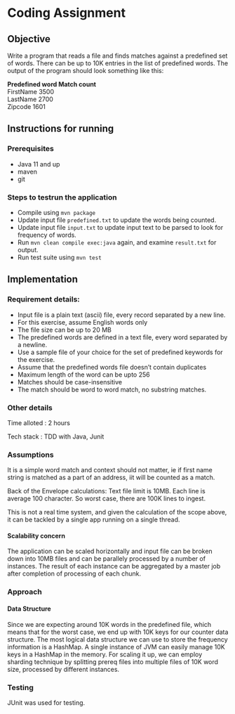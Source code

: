# Coding Assignment
## Objective
Write a program that reads a file and finds matches against a predefined set of words. 
There can be up to 10K entries in the list of predefined words. The output of the program should look something like this:

<b>Predefined word          Match count</b>\
FirstName                3500\
LastName                 2700\
Zipcode                  1601

## Instructions for running
### Prerequisites
* Java 11 and up
* maven
* git

### Steps to testrun the application
* Compile using `mvn package`
* Update input file `predefined.txt` to update the words being counted.
* Update input file `input.txt` to update input text to be parsed to look for frequency of words.
* Run `mvn clean compile exec:java` again, and examine `result.txt` for output.
* Run test suite using `mvn test`

## Implementation
### Requirement details:
* Input file is a plain text (ascii) file, every record separated by a new line.
* For this exercise, assume English words only
* The file size can be up to 20 MB
* The predefined words are defined in a text file, every word separated by a newline.
* Use a sample file of your choice for the set of predefined keywords for the exercise.
* Assume that the predefined words file doesn’t contain duplicates
* Maximum length of the word can be upto 256
* Matches should be case-insensitive
* The match should be word to word match, no substring matches.

### Other details
Time alloted : 2 hours

Tech stack : TDD with Java, Junit

### Assumptions
It is a simple word match and context should not matter, ie if first name string is matched as a part of an address, iit will be counted as a match.

Back of the Envelope  calculations:
Text file limit is 10MB. Each line is average 100 character. So worst case, there are 100K lines to ingest.

This is not a real time system, and given the calculation of the scope above, it can be tackled by a single app running on a single thread. 
#### Scalability concern
The application can be scaled horizontally and input file can be broken down into 10MB files and can be parallely processed by a number of instances.
The result of each instance can be aggregated by a master job after completion of processing of each chunk.

### Approach
#### Data Structure
Since we are expecting around 10K words in the predefined file, which means that for the worst case, we end up with 10K keys for our counter data structure.
The most logical data structure we can use to store the frequency information is a HashMap. A single instance of JVM can easily manage 10K keys in a HashMap in the memory.
For scaling it up, we can employ sharding technique by splitting prereq files into multiple files of 10K word size, processed by different instances.

### Testing
JUnit was used for testing. 

